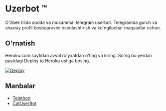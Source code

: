 # Uzerbot ™

O'zbek tilida sodda va mukammal telegram userbot.
Telegramda guruh va shaxsiy profil boshqaruvini osonlashtirish va ko'ngilochar maqsadlar uchun.


## O'rnatish
Heroku.com saytidan avval ro'yxatdan o'ting va kiring. So'ng bu yerdan pastdagi Deploy to Heroku ustiga bosing.

[![Deploy](https://www.herokucdn.com/deploy/button.svg)](https://heroku.com/deploy)


## Manbalar

   - [Telethon](https://github.com)
   - [CatUserBot](https://github.com)

